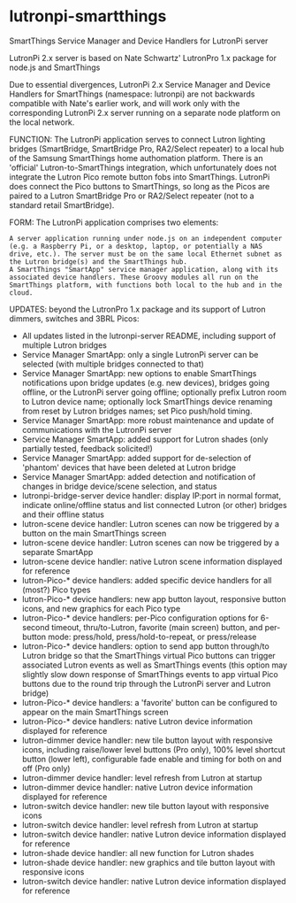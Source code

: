 # lutronpi-smartthings
SmartThings Service Manager and Device Handlers for LutronPi server

LutronPi 2.x server is based on Nate Schwartz' LutronPro 1.x package for node.js and SmartThings

Due to essential divergences, LutronPi 2.x Service Manager and Device Handlers for SmartThings (namespace: lutronpi) are not backwards compatible with Nate's earlier work, and will work only with the corresponding LutronPi 2.x server running on a separate node platform on the local network.

FUNCTION: The LutronPi application serves to connect Lutron lighting bridges (SmartBridge, SmartBridge Pro, RA2/Select repeater) to a local hub of the Samsung SmartThings home authomation platform. There is an 'official' Lutron-to-SmartThings integration, which unfortunately does not integrate the Lutron Pico remote button fobs into SmartThings. LutronPi does connect the Pico buttons to SmartThings, so long as the Picos are paired to a Lutron SmartBridge Pro or RA2/Select repeater (not to a standard retail SmartBridge).

FORM: The LutronPi application comprises two elements:

    A server application running under node.js on an independent computer (e.g. a Raspberry Pi, or a desktop, laptop, or potentially a NAS drive, etc.). The server must be on the same local Ethernet subnet as the Lutron bridge(s) and the SmartThings hub.
    A SmartThings "SmartApp" service manager application, along with its associated device handlers. These Groovy modules all run on the SmartThings platform, with functions both local to the hub and in the cloud.

UPDATES: beyond the LutronPro 1.x package and its support of Lutron dimmers, switches and 3BRL Picos:
  * All updates listed in the lutronpi-server README, including support of multiple Lutron bridges
  * Service Manager SmartApp: only a single LutronPi server can be selected (with multiple bridges connected to that)
  * Service Manager SmartApp: new options to enable SmartThings notifications upon bridge updates (e.g. new devices),
  bridges going offline, or the LutronPi server going offline; optionally prefix Lutron room to Lutron device name; optionally lock SmartThings device renaming from reset by Lutron bridges names; set Pico push/hold timing.
   * Service Manager SmartApp: more robust maintenance and update of communications with the LutronPi server
   * Service Manager SmartApp: added support for Lutron shades (only partially tested, feedback solicited!)
   * Service Manager SmartApp: added support for de-selection of 'phantom' devices that have been deleted at Lutron bridge
   * Service Manager SmartApp: added detection and notification of changes in bridge device/scene selection, and status
   * lutronpi-bridge-server device handler: display IP:port in normal format, indicate online/offline status and list connected Lutron (or other) bridges and their offline status
   * lutron-scene device handler: Lutron scenes can now be triggered by a button on the main SmartThings screen
   * lutron-scene device handler: Lutron scenes can now be triggered by a separate SmartApp
   * lutron-scene device handler: native Lutron scene information displayed for reference
   * lutron-Pico-* device handlers: added specific device handlers for all (most?) Pico types
   * lutron-Pico-* device handlers: new app button layout, responsive button icons, and new graphics for each Pico type
   * lutron-Pico-* device handlers: per-Pico configuration options for 6-second timeout, thru/to-Lutron, favorite (main screen) button, and per-button mode: press/hold, press/hold-to-repeat, or press/release
   * lutron-Pico-* device handlers: option to send app button through/to Lutron bridge so that the SmartThings virtual Pico buttons can trigger associated Lutron events as well as SmartThings events (this option may slightly slow down response of SmartThings events to app virtual Pico buttons due to the round trip through the LutronPi server and Lutron bridge)
   * lutron-Pico-* device handlers: a 'favorite' button can be configured to appear on the main SmartThings screen
   * lutron-Pico-* device handlers: native Lutron device information displayed for reference
   * lutron-dimmer device handler: new tile button layout with responsive icons, including raise/lower level buttons (Pro only), 100% level shortcut button (lower left), configurable fade enable and timing for both on and off (Pro only)
   * lutron-dimmer device handler: level refresh from Lutron at startup
   * lutron-dimmer device handler: native Lutron device information displayed for reference
   * lutron-switch device handler: new tile button layout with responsive icons
   * lutron-switch device handler: level refresh from Lutron at startup
   * lutron-switch device handler: native Lutron device information displayed for reference
   * lutron-shade device handler: all new function for Lutron shades
   * lutron-shade device handler: new graphics and tile button layout with responsive icons
   * lutron-switch device handler: native Lutron device information displayed for reference
   

   
   
